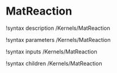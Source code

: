 <!-- MOOSE Documentation Stub: Remove this when content is added. -->

# MatReaction
!syntax description /Kernels/MatReaction

!syntax parameters /Kernels/MatReaction

!syntax inputs /Kernels/MatReaction

!syntax children /Kernels/MatReaction
